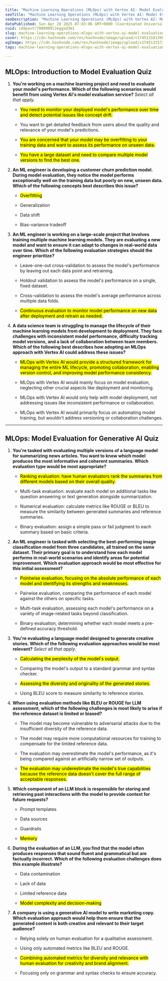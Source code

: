 ```yaml
---
title: "Machine Learning Operations (MLOps) with Vertex AI: Model Evaluation - Quiz"
seoTitle: "Machine Learning Operations (MLOps) with Vertex AI: Model Evaluation -"
seoDescription: "Machine Learning Operations (MLOps) with Vertex AI: Model Evaluation - Quiz"
datePublished: Sun Apr 20 2025 07:03:06 GMT+0000 (Coordinated Universal Time)
cuid: cm9pavtr7000909l2eggxd3m1
slug: machine-learning-operations-mlops-with-vertex-ai-model-evaluation-quiz
cover: https://cdn.hashnode.com/res/hashnode/image/upload/v1745131813983/5b96b5ff-876e-4ff0-8c9a-58efb82fcc2c.png
ogImage: https://cdn.hashnode.com/res/hashnode/image/upload/v1745132572295/579a875c-98ee-4c7d-92df-9560095cd530.png
tags: machine-learning-operations-mlops-with-vertex-ai-model-evaluation-quiz

---
```


## MLOps: Introduction to Model Evaluation Quiz

1. **You're working on a machine learning project and need to evaluate your model's performance. Which of the following scenarios would benefit from using Vertex AI's model evaluation service?** *Select all that apply.*
    
    * <mark>You need to monitor your deployed model's performance over time and detect potential issues like concept drift.</mark>
        
    * You want to get detailed feedback from users about the quality and relevance of your model's predictions.
        
    * <mark>You are concerned that your model may be overfitting to your training data and want to assess its performance on unseen data.</mark>
        
    * <mark>You have a large dataset and need to compare multiple model versions to find the best one.</mark>
        
2. **An ML engineer is developing a customer churn prediction model. During model evaluation, they notice the model performs exceptionally well on the training data but poorly on new, unseen data. Which of the following concepts best describes this issue?**
    
    * <mark>Overfitting</mark>
        
    * Generalization
        
    * Data shift
        
    * Bias-variance tradeoff
        
3. **An ML engineer is working on a large-scale project that involves training multiple machine learning models. They are evaluating a new model and want to ensure it can adapt to changes in real-world data over time. Which of the following evaluation strategies should the engineer prioritize?**
    
    * Leave-one-out cross-validation to assess the model's performance by leaving out each data point and retraining.
        
    * Holdout validation to assess the model's performance on a single, fixed dataset.
        
    * Cross-validation to assess the model's average performance across multiple data folds.
        
    * <mark>Continuous evaluation to monitor model performance on new data after deployment and retrain as needed.</mark>
        
4. **A data science team is struggling to manage the lifecycle of their machine learning models from development to deployment. They face challenges with inconsistent model performance, difficulty tracking model versions, and a lack of collaboration between team members. Which of the following best describes how adopting an MLOps approach with Vertex AI could address these issues?**
    
    * <mark>MLOps with Vertex AI would provide a structured framework for managing the entire ML lifecycle, promoting collaboration, enabling version control, and improving model performance consistency.</mark>
        
    * MLOps with Vertex AI would mainly focus on model evaluation, neglecting other crucial aspects like deployment and monitoring.
        
    * MLOps with Vertex AI would only help with model deployment, not addressing issues like inconsistent performance or collaboration.
        
    * MLOps with Vertex AI would primarily focus on automating model training, but wouldn't address versioning or collaboration challenges.
        

---

## MLOps: Model Evaluation for Generative AI Quiz

1. **You're tasked with evaluating multiple versions of a language model for summarizing news articles. You want to know which model produces the most informative and coherent summaries. Which evaluation type would be most appropriate?**
    
    * <mark>Ranking evaluation: have human evaluators rank the summaries from different models based on their overall quality.</mark>
        
    * Multi-task evaluation: evaluate each model on additional tasks like question answering or text generation alongside summarization.
        
    * Numerical evaluation: calculate metrics like ROUGE or BLEU to measure the similarity between generated summaries and reference summaries.
        
    * Binary evaluation: assign a simple pass or fail judgment to each summary based on basic criteria.
        
2. **An ML engineer is tasked with selecting the best-performing image classification model from three candidates, all trained on the same dataset. Their primary goal is to understand how each model performs in real-world scenarios and identify areas for potential improvement. Which evaluation approach would be most effective for this initial assessment?**
    
    * <mark>Pointwise evaluation, focusing on the absolute performance of each model and identifying its strengths and weaknesses.</mark>
        
    * Pairwise evaluation, comparing the performance of each model against the others on specific tasks.
        
    * Multi-task evaluation, assessing each model's performance on a variety of image-related tasks beyond classification.
        
    * Binary evaluation, determining whether each model meets a pre-defined accuracy threshold.
        
3. **You're evaluating a language model designed to generate creative stories. Which of the following evaluation approaches would be most relevant?** *Select all that apply.*
    
    * <mark>Calculating the perplexity of the model's output.</mark>
        
    * Comparing the model's output to a standard grammar and syntax checker.
        
    * <mark>Assessing the diversity and originality of the generated stories.</mark>
        
    * Using BLEU score to measure similarity to reference stories.
        
4. **When using evaluation methods like BLEU or ROUGE for LLM assessment, which of the following challenges is most likely to arise if the reference dataset is limited or biased?**
    
    * The model may become vulnerable to adversarial attacks due to the insufficient diversity of the reference data.
        
    * The model may require more computational resources for training to compensate for the limited reference data.
        
    * The evaluation may overestimate the model's performance, as it's being compared against an artificially narrow set of outputs.
        
    * <mark>The evaluation may underestimate the model's true capabilities because the reference data doesn't cover the full range of acceptable responses.</mark>
        
5. **Which component of an LLM block is responsible for storing and retrieving past interactions with the model to provide context for future requests?**
    
    * Prompt templates
        
    * Data sources
        
    * Guardrails
        
    * <mark>Memory</mark>
        
6. **During the evaluation of an LLM, you find that the model often produces responses that sound fluent and grammatical but are factually incorrect. Which of the following evaluation challenges does this example illustrate?**
    
    * Data contamination
        
    * Lack of data
        
    * Limited reference data
        
    * <mark>Model complexity and decision-making</mark>
        
7. **A company is using a generative AI model to write marketing copy. Which evaluation approach would help them ensure that the generated content is both creative and relevant to their target audience?**
    
    * Relying solely on human evaluation for a qualitative assessment.
        
    * Using only automated metrics like BLEU and ROUGE.
        
    * <mark>Combining automated metrics for diversity and relevance with human evaluation for creativity and brand alignment.</mark>
        
    * Focusing only on grammar and syntax checks to ensure accuracy.